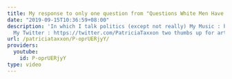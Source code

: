 ```yaml
---
title: My response to only one question from "Questions White Men Have for SJWs"
date: "2019-09-15T10:36:59+08:00"
description: 'In which I talk politics (except not really) My Music : https://patriciataxxon.bandcamp.com/album/endless
  My Twitter : https://twitter.com/PatriciaTaxxon two thumbs up for art communism'
url: /patriciataxxon/P-oprUERjyY/
providers:
  youtube:
    id: P-oprUERjyY
type: video
---
```

